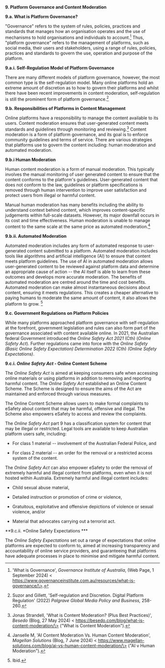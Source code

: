 **9. Platform Governance and Content Moderation**

**9.a. What is Platform Governance?**

"Governance" refers to the system of rules, policies, practices and
standards that manages how an organisation operates and the use of
mechanisms to hold organisations and individuals to account.[^1] Thus,
"platform governance" refers to the management of platforms, such as
social media, their users and stakeholders, using a range of rules,
policies, practices and standards to govern the use, operation and
purpose of the platform.

**9.a.i. Self-Regulation Model of Platform Governance**

There are many different models of platform governance, however, the
most common type is the self-regulation model. Many online platforms
hold an extreme amount of discretion as to how to govern their platforms
and whilst there have been recent improvements in content moderation,
self-regulation is still the prominent form of platform governance.[^2]

**9.b. Responsibilities of Platforms in Content Management**

Online platforms have a responsibility to manage the content available
to its users. Content moderation ensures that user-generated content
meets standards and guidelines through monitoring and reviewing.[^3]
Content moderation is a form of platform governance, and its goal is to
enforce community guidelines and terms of service. There are various
strategies that platforms use to govern the content including: human
moderation and automated moderation.

**9.b.i Human Moderation**

Human content moderation is a form of manual moderation. This typically
involves the manual monitoring of user generated content to ensure that
the content conforms to the platform's guidelines. User-generated
content that does not conform to the law, guidelines or platform
specifications is removed through human intervention to improve user
satisfaction and protect users from illegal or harmful content.

Manual human moderation has many benefits including the ability to
understand context behind content, which improves content-specific
judgements within full-scale datasets. However, its major downfall
occurs in its cost and time effectiveness. Human moderation is unable to
manage content to the same scale at the same price as automated
moderation.[^4]

**9.b.ii. Automated Moderation**

Automated moderation includes any form of automated response to
user-generated content submitted to a platform. Automated moderation
includes tools like algorithms and artificial intelligence (AI) to
ensure that content meets platform guidelines. The use of AI in
automated moderation allows user-generated content to be reviewed
against platform data and determine an appropriate cause of action --
the AI itself is able to learn from these outcomes and develops more
accurate moderation. The benefits of automated moderation are centred
around the time and cost benefits. Automated moderation can make almost
instantaneous decisions about content, ensuring it meets regulations.
This creates a cheaper alternative to paying humans to moderate the same
amount of content, it also allows the platform to grow. [^5]

**9.c. Government Regulations on Platform Policies**

While many platforms approached platform governance with self-regulation
at the forefront, government legislation and rules can also form part of
the governance associated with content available online. In 2021, the
Australian federal Government introduced the *Online Safety Act 2021*
(Cth) (*Online Safety Act*). Further regulations came into force with
the *Online Safety (Basic Online Safety Expectation) Determination 2022*
(Cth) *(Online Safety Expectations)*.

**9.c.i. *Online Safety Act -* Online Content Scheme**

The *Online Safety Act* is aimed at keeping consumers safe when
accessing online materials or using platforms in addition to removing
and reporting harmful content. The *Online Safety Act* established an
Online Content Scheme. The Scheme is designed to ensure the aims of the
Act are maintained and enforced through various measures.

The Online Content Scheme allows users to make formal complaints to
eSafety about content that may be harmful, offensive and illegal. The
Scheme also empowers eSafety to access and review the complaints.

The *Online Safety Act* part 9 has a classification system for content
that may be illegal or restricted. Legal tools are available to keep
Australian platform users safe, including:

-   For class 1 material -- involvement of the Australian Federal
    Police, and

-   For class 2 material -- an order for the removal or a restricted
    access system of the content.

The *Online Safety Act* can also empower eSafety to order the removal of
extremely harmful and illegal content from platforms, even when it is
not hosted within Australia. Extremely harmful and illegal content
includes:

-   Child sexual abuse material,

-   Detailed instruction or promotion of crime or violence,

-   Gratuitous, exploitative and offensive depictions of violence or
    sexual violence, and/or

-   Material that advocates carrying out a terrorist act.

**9.c.ii. *Online Safety Expectations ***

The *Online Safety Expectations* set out a range of expectations that
online platforms are expected to conform to, aimed at increasing
transparency and accountability of online service providers, and
guaranteeing that platforms have adequate processes in place to minimise
and mitigate harmful content.

[^1]: 'What is Governance', *Governance Institute of Australia*, (Web
    Page, 1 September 2024) \<
    https://www.governanceinstitute.com.au/resources/what-is-governance/\>.

[^2]: Suzor and Gillett, 'Self-regulation and Discretion. Digital
    Platform Regulation' (2022) *Palgrave Global Media Policy and
    Business,* 258-260.

[^3]: Jonas Strandell, 'What is Content Moderation? (Plus Best
    Practices)', *Besedo* (Blog, 27 May 2024) \<
    https://besedo.com/blog/what-is-content-moderation/\> ("What is
    Content Moderation").

[^4]: Janselle M, 'AI Content Moderation Vs. Human Content Moderation',
    *Magellan Solutions* (Blog, 7 June 2024) \<
    https://www.magellan-solutions.com/blog/ai-vs-human-content-moderation/\>
    ("AI v Human Moderation").

[^5]: Ibid.
